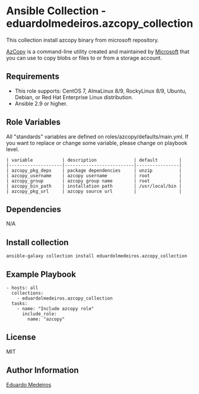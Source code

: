 # Ansible Collection - eduardolmedeiros.azcopy_collection

This collection install azcopy binary from microsoft repository.

[AzCopy](https://docs.microsoft.com/en-us/azure/storage/common/storage-use-azcopy-v10) is a command-line utility created and maintained by [Microsoft](https://www.microsoft.com) that you can use to copy blobs or files to or from a storage account.

## Requirements

* This role supports: CentOS 7, AlmaLinux 8/9, RockyLinux 8/9, Ubuntu, Debian, or Red Hat Enterprise Linux distribution.
* Ansible 2.9 or higher.

## Role Variables

All "standards" variables are defined on roles/azcopy/defaults/main.yml.
If you want to replace or change some variable, please change on playbook level.

```
| variable           | description              | default        |
|--------------------|--------------------------|----------------|
| azcopy_pkg_deps    | package dependencies     | unzip          |
| azcopy_username    | azcopy username          | root           |
| azcopy_group       | azcopy group name        | root           |
| azcopy_bin_path    | installation path        | /usr/local/bin |
| azcopy_pkg_url     | azcopy source url        |                |
```

## Dependencies

N/A

## Install collection

```
ansible-galaxy collection install eduardolmedeiros.azcopy_collection
```

## Example Playbook

```
- hosts: all
  collections: 
    - eduardolmedeiros.azcopy_collection
  tasks:
    - name: "Include azcopy role"
      include_role:
        name: "azcopy"
```

## License

MIT

## Author Information

[Eduardo Medeiros](https://www.emedeiros.me/)
